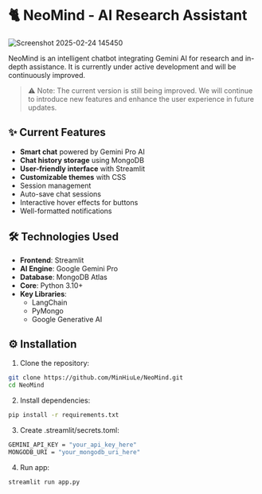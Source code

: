 # 🐈 NeoMind - AI Research Assistant  
![Screenshot 2025-02-24 145450](https://github.com/user-attachments/assets/3337530f-d7b6-4c09-a9a0-79416deb2438)

NeoMind is an intelligent chatbot integrating Gemini AI for research and in-depth assistance. It is currently under active development and will be continuously improved.  
> ⚠️ Note: The current version is still being improved. We will continue to introduce new features and enhance the user experience in future updates.  

## ✨ Current Features  

- **Smart chat** powered by Gemini Pro AI  
- **Chat history storage** using MongoDB  
- **User-friendly interface** with Streamlit  
- **Customizable themes** with CSS  
- Session management  
- Auto-save chat sessions  
- Interactive hover effects for buttons  
- Well-formatted notifications  

## 🛠 Technologies Used  

- **Frontend**: Streamlit  
- **AI Engine**: Google Gemini Pro  
- **Database**: MongoDB Atlas  
- **Core**: Python 3.10+  
- **Key Libraries**:  
  - LangChain  
  - PyMongo  
  - Google Generative AI  

## ⚙️ Installation  

1. Clone the repository:  
```bash
git clone https://github.com/MinHiuLe/NeoMind.git
cd NeoMind
```
2. Install dependencies:
```bash
pip install -r requirements.txt
```
3. Create .streamlit/secrets.toml:
```bash
GEMINI_API_KEY = "your_api_key_here"
MONGODB_URI = "your_mongodb_uri_here"
```
4. Run app:
```bash
streamlit run app.py
```

